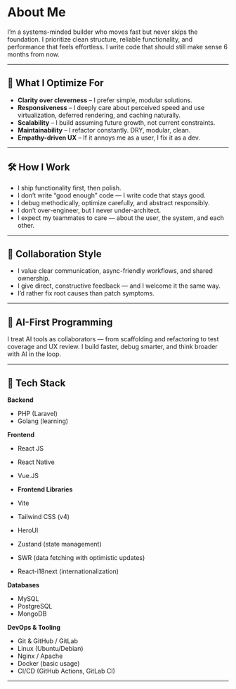 # About Me

I’m a systems-minded builder who moves fast but never skips the foundation. I prioritize clean structure, reliable functionality, and performance that feels effortless. I write code that should still make sense 6 months from now.

---

## 🔧 What I Optimize For

- **Clarity over cleverness** – I prefer simple, modular solutions.
- **Responsiveness** – I deeply care about perceived speed and use virtualization, deferred rendering, and caching naturally.
- **Scalability** – I build assuming future growth, not current constraints.
- **Maintainability** – I refactor constantly. DRY, modular, clean.
- **Empathy-driven UX** – If it annoys me as a user, I fix it as a dev.

---

## 🛠️ How I Work

- I ship functionality first, then polish.
- I don’t write “good enough” code — I write code that stays good.
- I debug methodically, optimize carefully, and abstract responsibly.
- I don’t over-engineer, but I never under-architect.
- I expect my teammates to care — about the user, the system, and each other.

---

## 🤝 Collaboration Style

- I value clear communication, async-friendly workflows, and shared ownership.
- I give direct, constructive feedback — and I welcome it the same way.
- I’d rather fix root causes than patch symptoms.

---

## 🤖 AI-First Programming

I treat AI tools as collaborators — from scaffolding and refactoring to test coverage and UX review. I build faster, debug smarter, and think broader with AI in the loop.

---

## 🧰 Tech Stack

**Backend**  
- PHP (Laravel)
- Golang (learning)

**Frontend**  
- React JS  
- React Native  
- Vue.JS

- **Frontend Libraries**
- Vite
- Tailwind CSS (v4)  
- HeroUI
- Zustand (state management)  
- SWR (data fetching with optimistic updates)  
- React-i18next (internationalization)


**Databases**  
- MySQL  
- PostgreSQL  
- MongoDB

**DevOps & Tooling**  
- Git & GitHub / GitLab  
- Linux (Ubuntu/Debian)  
- Nginx / Apache  
- Docker (basic usage)  
- CI/CD (GitHub Actions, GitLab CI)

---
